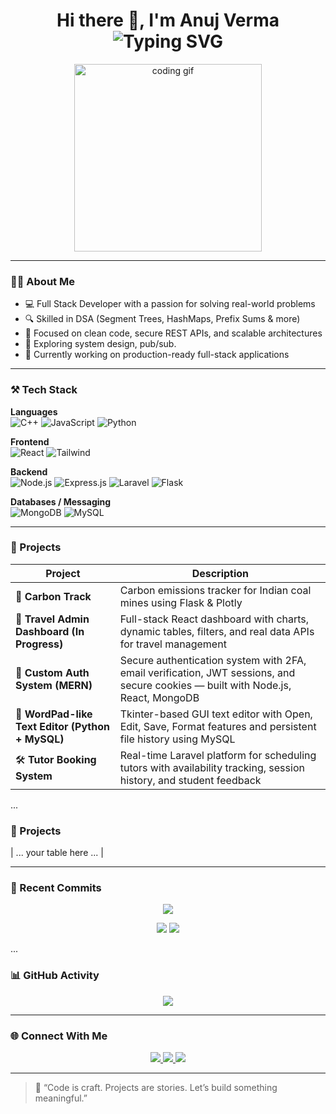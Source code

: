 <h1 align="center">
  Hi there 👋, I'm Anuj Verma  
  <br>
  <img src="https://readme-typing-svg.demolab.com?font=Fira+Code&size=24&pause=1000&center=true&vCenter=true&width=435&lines=Full+Stack+Developer;" alt="Typing SVG" />
</h1>

<p align="center">
  <img src="https://media.giphy.com/media/qgQUggAC3Pfv687qPC/giphy.gif" width="300" alt="coding gif" />
</p>

---

### 👨‍💻 About Me

- 💻 Full Stack Developer with a passion for solving real-world problems
- 🔍 Skilled in DSA (Segment Trees, HashMaps, Prefix Sums & more)
- 🔧 Focused on clean code, secure REST APIs, and scalable architectures
- 🌱 Exploring system design, pub/sub.
- 🎯 Currently working on production-ready full-stack applications

---

### ⚒️ Tech Stack

**Languages**  
![C++](https://img.shields.io/badge/C++-00599C?style=flat-square&logo=c%2B%2B&logoColor=white)
![JavaScript](https://img.shields.io/badge/JavaScript-F7DF1E?style=flat-square&logo=javascript&logoColor=black)
![Python](https://img.shields.io/badge/Python-3776AB?style=flat-square&logo=python&logoColor=white)

**Frontend**  
![React](https://img.shields.io/badge/React-61DAFB?style=flat-square&logo=react)
![Tailwind](https://img.shields.io/badge/TailwindCSS-38B2AC?style=flat-square&logo=tailwind-css)

**Backend**  
![Node.js](https://img.shields.io/badge/Node.js-339933?style=flat-square&logo=node.js)
![Express.js](https://img.shields.io/badge/Express.js-000000?style=flat-square&logo=express)
![Laravel](https://img.shields.io/badge/Laravel-F9322C?style=flat-square&logo=laravel)
![Flask](https://img.shields.io/badge/Flask-000000?style=flat-square&logo=flask)

**Databases / Messaging**  
![MongoDB](https://img.shields.io/badge/MongoDB-47A248?style=flat-square&logo=mongodb)
![MySQL](https://img.shields.io/badge/MySQL-4479A1?style=flat-square&logo=mysql)

---

### 🚀 Projects

| Project | Description |
|--------|-------------|
| 🌿 **Carbon Track** | Carbon emissions tracker for Indian coal mines using Flask & Plotly |
| 🧭 **Travel Admin Dashboard (In Progress)** | Full-stack React dashboard with charts, dynamic tables, filters, and real data APIs for travel management |
| 🔐 **Custom Auth System (MERN)** | Secure authentication system with 2FA, email verification, JWT sessions, and secure cookies — built with Node.js, React, MongoDB |
| 📝 **WordPad-like Text Editor (Python + MySQL)** | Tkinter-based GUI text editor with Open, Edit, Save, Format features and persistent file history using MySQL |
| 🛠️ **Tutor Booking System** | Real-time Laravel platform for scheduling tutors with availability tracking, session history, and student feedback |

...
### 🚀 Projects
| ... your table here ... |

---

### 📝 Recent Commits

<p align="center">
  <img src="https://github-readme-activity-graph.cyclic.app/graph?username=anujverma08&theme=dracula&area=true&points=true" />
</p>

<p align="center">
  <img src="https://github-readme-activity-graph.cyclic.app/graph?username=anujverma08&theme=dracula&hide_border=true&direction=forward&width=48%" />
  <img src="https://github-readme-activity-graph.cyclic.app/graph?username=anujverma08&theme=dracula&hide_border=true&direction=clockwise&width=48%" />
</p>

...

### 📊 GitHub Activity
<p align="center">
  <img src="https://github-readme-activity-graph.cyclic.app/graph?username=anujverma08&theme=dracula&hide_border=true" />
</p>

---

### 🌐 Connect With Me

<p align="center">
  <a href="https://www.linkedin.com/in/anujverma08/">
    <img src="https://img.shields.io/badge/LinkedIn-blue?style=flat-square&logo=linkedin" />
  </a>
  <a href="mailto:your-email@gmail.com">
    <img src="https://img.shields.io/badge/Gmail-D14836?style=flat-square&logo=gmail&logoColor=white" />
  </a>
  <a href="https://github.com/anujverma08">
    <img src="https://img.shields.io/badge/GitHub-100000?style=flat-square&logo=github&logoColor=white" />
  </a>
</p>

---

> 🧠 “Code is craft. Projects are stories. Let’s build something meaningful.”

